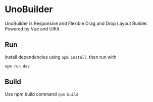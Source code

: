 # UnoBuilder

UnoBuilder is Responsive and Flexible Drag and Drop Layout Builder. Powered by Vue and UIKit.

## Run
Install dependencies using ``npm install``, then run with

```npm run dev```

## Build

Use npm build command ``npm build``
